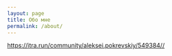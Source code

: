 ```yaml
---
layout: page
title: Обо мне
permalink: /about/
---
```


https://itra.run/community/aleksei.pokrevskiy/549384//

